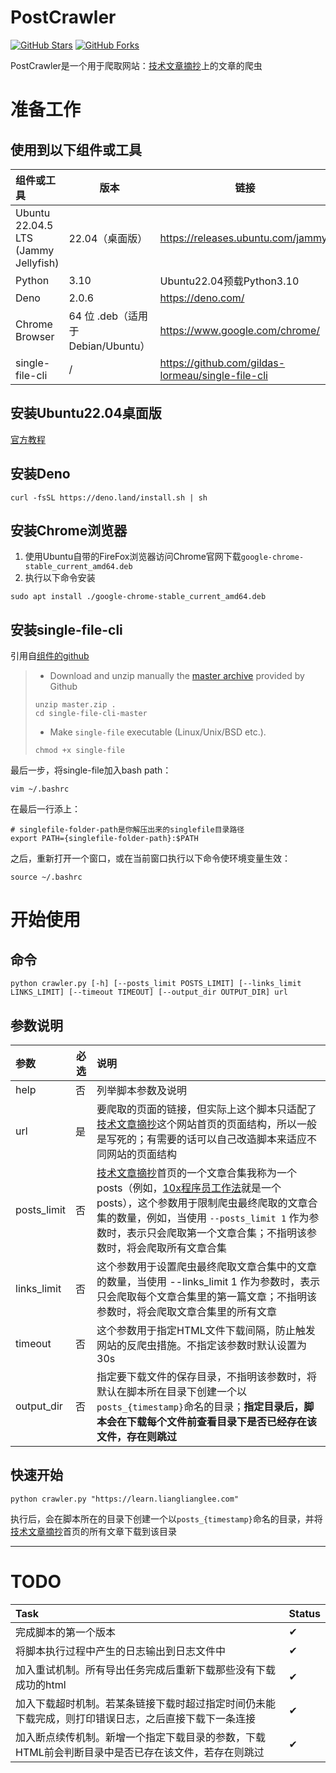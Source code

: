 # PostCrawler



[![GitHub Stars](https://img.shields.io/github/stars/NikoAoi/PostCrawler?style=social)](https://github.com/NikoAoi/PostCrawler/stargazers) [![GitHub Forks](https://img.shields.io/github/forks/NikoAoi/PostCrawler?style=social)](https://github.com/NikoAoi/PostCrawler/network/members)

PostCrawler是一个用于爬取网站：[技术文章摘抄](https://learn.lianglianglee.com/)上的文章的爬虫



# 准备工作



## 使用到以下组件或工具



| 组件或工具                           | 版本                               | 链接                                              |
| :----------------------------------- | ---------------------------------- | ------------------------------------------------- |
| Ubuntu 22.04.5 LTS (Jammy Jellyfish) | 22.04（桌面版）                    | https://releases.ubuntu.com/jammy/                |
| Python                               | 3.10                               | Ubuntu22.04预载Python3.10                         |
| Deno                                 | 2.0.6                              | https://deno.com/                                 |
| Chrome Browser                       | 64 位 .deb（适用于 Debian/Ubuntu） | https://www.google.com/chrome/                    |
| single-file-cli                      | /                                  | https://github.com/gildas-lormeau/single-file-cli |



## 安装Ubuntu22.04桌面版



[官方教程](https://ubuntu.com/tutorials/install-ubuntu-desktop#1-overview)



## 安装Deno



```
curl -fsSL https://deno.land/install.sh | sh
```



## 安装Chrome浏览器



1. 使用Ubuntu自带的FireFox浏览器访问Chrome官网下载`google-chrome-stable_current_amd64.deb`
2. 执行以下命令安装

```
sudo apt install ./google-chrome-stable_current_amd64.deb
```



## 安装single-file-cli



引用自[组件的github](https://github.com/gildas-lormeau/single-file-cli)

>* Download and unzip manually the [master archive](https://github.com/gildas-lormeau/single-file-cli/archive/master.zip) provided by Github
>
>```shell
>unzip master.zip .
>cd single-file-cli-master
>```
>
>* Make `single-file` executable (Linux/Unix/BSD etc.).
>
>```shell
>chmod +x single-file
>```



最后一步，将single-file加入bash path：

```shell
vim ~/.bashrc
```

在最后一行添上：

```shell
# singlefile-folder-path是你解压出来的singlefile目录路径
export PATH={singlefile-folder-path}:$PATH
```

之后，重新打开一个窗口，或在当前窗口执行以下命令使环境变量生效：

```
source ~/.bashrc
```



# 开始使用



## 命令



```
python crawler.py [-h] [--posts_limit POSTS_LIMIT] [--links_limit LINKS_LIMIT] [--timeout TIMEOUT] [--output_dir OUTPUT_DIR] url
```



## 参数说明



| 参数        | 必选 | 说明                                                         |
| :---------- | ---- | :----------------------------------------------------------- |
| help        | 否   | 列举脚本参数及说明                                           |
| url         | 是   | 要爬取的页面的链接，但实际上这个脚本只适配了[技术文章摘抄](https://learn.lianglianglee.com/)这个网站首页的页面结构，所以一般是写死的；有需要的话可以自己改造脚本来适应不同网站的页面结构 |
| posts_limit | 否   | [技术文章摘抄](https://learn.lianglianglee.com/)首页的一个文章合集我称为一个posts（例如，[10x程序员工作法](https://learn.lianglianglee.com/专栏/10x程序员工作法)就是一个posts），这个参数用于限制爬虫最终爬取的文章合集的数量，例如，当使用 `--posts_limit 1` 作为参数时，表示只会爬取第一个文章合集；不指明该参数时，将会爬取所有文章合集 |
| links_limit | 否   | 这个参数用于设置爬虫最终爬取文章合集中的文章的数量，当使用 --links_limit 1 作为参数时，表示只会爬取每个文章合集里的第一篇文章；不指明该参数时，将会爬取文章合集里的所有文章 |
| timeout     | 否   | 这个参数用于指定HTML文件下载间隔，防止触发网站的反爬虫措施。不指定该参数时默认设置为30s |
| output_dir  | 否   | 指定要下载文件的保存目录，不指明该参数时，将默认在脚本所在目录下创建一个以`posts_{timestamp}`命名的目录；**指定目录后，脚本会在下载每个文件前查看目录下是否已经存在该文件，存在则跳过** |



## 快速开始



```shell
python crawler.py "https://learn.lianglianglee.com"
```



执行后，会在脚本所在的目录下创建一个以`posts_{timestamp}`命名的目录，并将[技术文章摘抄](https://learn.lianglianglee.com)首页的所有文章下载到该目录



---



# TODO

| Task                                                         | Status |
| :----------------------------------------------------------- | :----- |
| 完成脚本的第一个版本                                         | ✔      |
| 将脚本执行过程中产生的日志输出到日志文件中                   | ✔      |
| 加入重试机制。所有导出任务完成后重新下载那些没有下载成功的html | ✔      |
| 加入下载超时机制。若某条链接下载时超过指定时间仍未能下载完成，则打印错误日志，之后直接下载下一条连接 | ✔      |
| 加入断点续传机制。新增一个指定下载目录的参数，下载HTML前会判断目录中是否已存在该文件，若存在则跳过 | ✔      |

